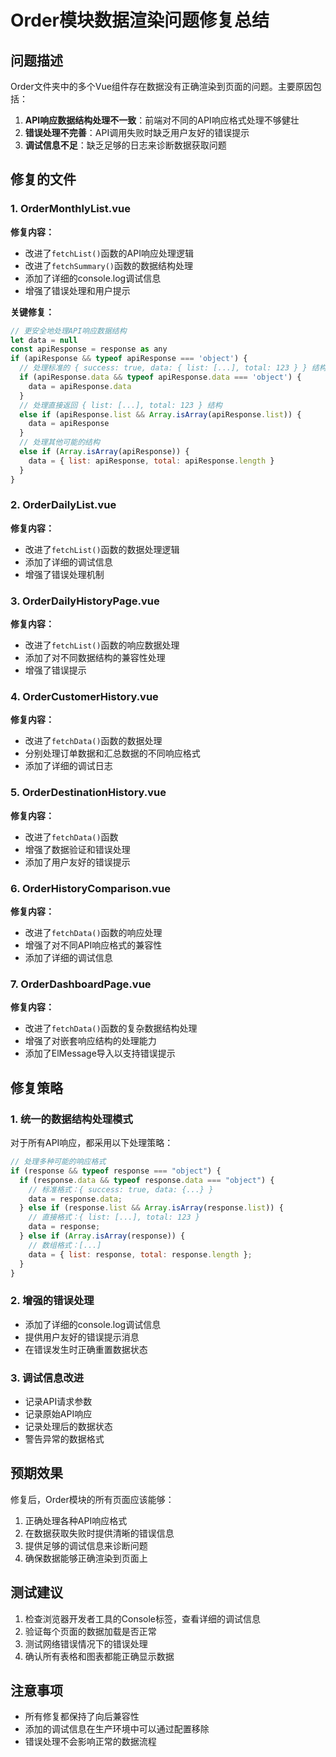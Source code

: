 # Order模块数据渲染问题修复总结

## 问题描述

Order文件夹中的多个Vue组件存在数据没有正确渲染到页面的问题。主要原因包括：

1. **API响应数据结构处理不一致**：前端对不同的API响应格式处理不够健壮
2. **错误处理不完善**：API调用失败时缺乏用户友好的错误提示
3. **调试信息不足**：缺乏足够的日志来诊断数据获取问题

## 修复的文件

### 1. OrderMonthlyList.vue

**修复内容：**

- 改进了`fetchList()`函数的API响应处理逻辑
- 改进了`fetchSummary()`函数的数据结构处理
- 添加了详细的console.log调试信息
- 增强了错误处理和用户提示

**关键修复：**

```javascript
// 更安全地处理API响应数据结构
let data = null
const apiResponse = response as any
if (apiResponse && typeof apiResponse === 'object') {
  // 处理标准的 { success: true, data: { list: [...], total: 123 } } 结构
  if (apiResponse.data && typeof apiResponse.data === 'object') {
    data = apiResponse.data
  }
  // 处理直接返回 { list: [...], total: 123 } 结构
  else if (apiResponse.list && Array.isArray(apiResponse.list)) {
    data = apiResponse
  }
  // 处理其他可能的结构
  else if (Array.isArray(apiResponse)) {
    data = { list: apiResponse, total: apiResponse.length }
  }
}
```

### 2. OrderDailyList.vue

**修复内容：**

- 改进了`fetchList()`函数的数据处理逻辑
- 添加了详细的调试信息
- 增强了错误处理机制

### 3. OrderDailyHistoryPage.vue

**修复内容：**

- 改进了`fetchList()`函数的响应数据处理
- 添加了对不同数据结构的兼容性处理
- 增强了错误提示

### 4. OrderCustomerHistory.vue

**修复内容：**

- 改进了`fetchData()`函数的数据处理
- 分别处理订单数据和汇总数据的不同响应格式
- 添加了详细的调试日志

### 5. OrderDestinationHistory.vue

**修复内容：**

- 改进了`fetchData()`函数
- 增强了数据验证和错误处理
- 添加了用户友好的错误提示

### 6. OrderHistoryComparison.vue

**修复内容：**

- 改进了`fetchData()`函数的响应处理
- 增强了对不同API响应格式的兼容性
- 添加了详细的调试信息

### 7. OrderDashboardPage.vue

**修复内容：**

- 改进了`fetchData()`函数的复杂数据结构处理
- 增强了对嵌套响应结构的处理能力
- 添加了ElMessage导入以支持错误提示

## 修复策略

### 1. 统一的数据结构处理模式

对于所有API响应，都采用以下处理策略：

```javascript
// 处理多种可能的响应格式
if (response && typeof response === "object") {
  if (response.data && typeof response.data === "object") {
    // 标准格式：{ success: true, data: {...} }
    data = response.data;
  } else if (response.list && Array.isArray(response.list)) {
    // 直接格式：{ list: [...], total: 123 }
    data = response;
  } else if (Array.isArray(response)) {
    // 数组格式：[...]
    data = { list: response, total: response.length };
  }
}
```

### 2. 增强的错误处理

- 添加了详细的console.log调试信息
- 提供用户友好的错误提示消息
- 在错误发生时正确重置数据状态

### 3. 调试信息改进

- 记录API请求参数
- 记录原始API响应
- 记录处理后的数据状态
- 警告异常的数据格式

## 预期效果

修复后，Order模块的所有页面应该能够：

1. 正确处理各种API响应格式
2. 在数据获取失败时提供清晰的错误信息
3. 提供足够的调试信息来诊断问题
4. 确保数据能够正确渲染到页面上

## 测试建议

1. 检查浏览器开发者工具的Console标签，查看详细的调试信息
2. 验证每个页面的数据加载是否正常
3. 测试网络错误情况下的错误处理
4. 确认所有表格和图表都能正确显示数据

## 注意事项

- 所有修复都保持了向后兼容性
- 添加的调试信息在生产环境中可以通过配置移除
- 错误处理不会影响正常的数据流程

